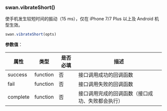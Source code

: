 ### swan.vibrateShort()

使手机发生较短时间的振动（15 ms），仅在 iPhone 7/7 Plus 以上及 Android 机型生效。

```js
swan.vibrateShort(opts)
```

**参数值**：

|属性|类型|是否必填|描述|
|-|-|-|-|
|success|function|否|接口调用成功的回调函数|
|fail|function|否|接口调用失败的回调函数|
|complete|function|否|接口调用完成的回调函数（接口成功、失败都会执行）|